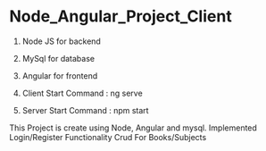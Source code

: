 # Node_Angular_Project_Client

1. Node JS for backend
2. MySql for database
3. Angular for frontend

4. Client Start Command : ng serve
5. Server Start Command : npm start

This Project is create using Node, Angular and mysql.
Implemented Login/Register Functionality
Crud For Books/Subjects